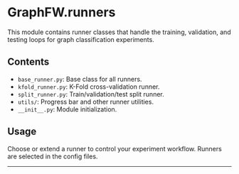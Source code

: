 # GraphFW.runners

This module contains runner classes that handle the training, validation, and testing loops for graph classification experiments.

## Contents
- `base_runner.py`: Base class for all runners.
- `kfold_runner.py`: K-Fold cross-validation runner.
- `split_runner.py`: Train/validation/test split runner.
- `utils/`: Progress bar and other runner utilities.
- `__init__.py`: Module initialization.

## Usage
Choose or extend a runner to control your experiment workflow. Runners are selected in the config files.

---
